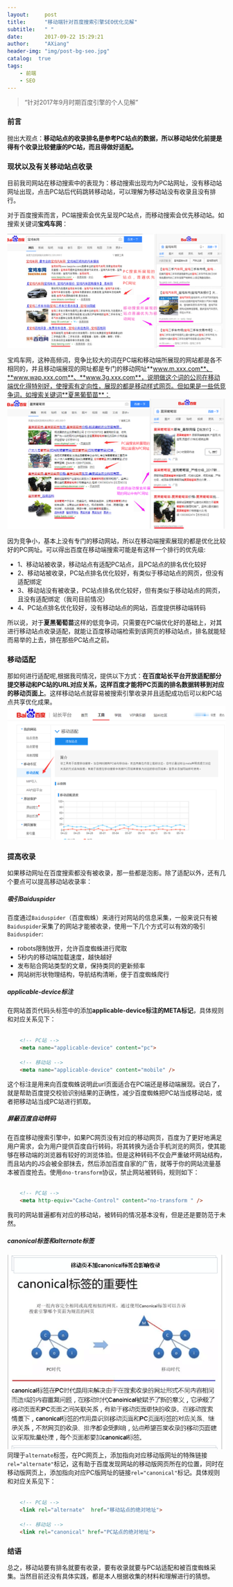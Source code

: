 ```yaml
---
layout:     post
title:      "移动端针对百度搜索引擎SEO优化见解"
subtitle:   " "
date:       2017-09-22 15:29:21
author:     "AXiang"
header-img: "img/post-bg-seo.jpg"
catalog:  true
tags:
    - 前端
    - SEO
---
```


> “针对2017年9月时期百度引擎的个人见解”

### 前言
抛出大观点：**移动站点的收录排名是参考PC站点的数据，所以移动站优化前提是得有个收录比较健康的PC站，而且得做好适配。**

### 现状以及有关移动站点收录
目前我司网站在移动搜索中的表现为：移动搜索出现均为PC站网址，没有移动站网址出现，点击PC站后代码跳转移动站，可以理解为移动站没有收录且没有排行。

对于百度搜索而言，PC端搜索会优先呈现PC站点，而移动搜索会优先移动站。如搜索关键词**宝鸡车网**：

![高频关键词：宝鸡车网在PC端和移动端的搜索区别](/img/in-post/post-seo/seo-1709_1.png) 

宝鸡车网，这种高频词，竞争比较大的词在PC端和移动端所展现的网站都是各不相同的，并且移动端展现的网址都是专门的移动网址**www.m.xxx.com**、**www.wap.xxx.com**、**www.3g.xxx.com**，说明做这个词的公司在移动端优化得特别好，使搜索有定向性，展现的都是移动样式网页。但如果是一些低竞争词，如搜索关键词**夏黑葡萄苗**：
![低频关键词：夏黑葡萄苗在PC端和移动端的搜索区别](/img/in-post/post-seo/seo-1709_2.png) 

因为竞争小，基本上没有专门的移动网站，所以在移动端搜索展现的都是优化比较好的PC网址。可以得出百度在移动端搜索可能是有这样一个排行的优先级:
- 1、移动站被收录，移动站点有适配PC站点，且PC站点的排名优化较好
- 2、移动站被收录，PC站点排名优化较好，有类似于移动站点的网页，但没有适配绑定
- 3、移动站没有被收录，PC站点排名优化较好，但有类似于移动站点的网页，且没有适配绑定（我司目前情况）
- 4、PC站点排名优化较好，没有移动站点的网站，百度提供移动端转码

所以说，对于**夏黑葡萄苗**这样的低竞争词，只需要在PC端优化好的基础上，对其进行移动站点收录适配，就能让百度移动端检索到该网页的移动站点，排名就能轻而易举的上去，排在那些PC站点之前。

### 移动适配

那如何进行适配呢,根据我司情况，提供以下方式：**在百度站长平台开放适配部分提交移动和PC站的URL对应关系，这样百度才能将PC页面的排名数据转移到对应的移动页面上**。这样移动站点就容易被搜索引擎收录并且适配成功后可以和PC站点共享优化成果。
![百度站长平台的移动适配](/img/in-post/post-seo/seo-1709_3.png) 

### 提高收录

如果移动网址在百度搜索都没有被收录，那一些都是泡影。除了适配以外，还有几个要点可以提高移动站收录率：

##### 吸引Baiduspider
百度通过`Baiduspider`（百度蜘蛛）来进行对网站的信息采集，一般来说只有被`Baiduspider`采集了的网站才能被收录，使用一下几个方式可以有效的吸引`Baiduspider`:
- robots限制放开，允许百度蜘蛛进行爬取
- 5秒内的移动端加载速度，越快越好
- 发布贴合网站类型的文章，保持类同的更新频率
- 网站树形状物理结构，导航结构清晰，便于百度蜘蛛爬行

##### applicable-device标注
在网站首页代码头标签中的添加**applicable-device标注的META标记**，具体规则和对应关系见下：
```html

    <!-- PC站 -->
    <meta name="applicable-device" content="pc">

    <!-- 移动站 -->
    <meta name="applicable-device" content="mobile" />

```
这个标注是用来向百度蜘蛛说明此url页面适合在PC端还是移动端展现。说白了，就是帮助百度提交校验识别结果的正确性，减少百度蜘蛛把PC站当成移动站，或者把移动站当成PC站进行抓取。

##### 屏蔽百度自动转码
在百度移动搜索引擎中，如果PC网页没有对应的移动网页，百度为了更好地满足用户需求，会为用户提供百度自行转码，将其转换为适合手机浏览的网页，使其能够在移动端的浏览器有较好的浏览体验。但是这种转码不仅会严重破坏网站结构，而且站内的JS会被全部抹去，然后添加百度自家的广告，就等于你的网站流量基本被百度抢去。使用`dno-transform`协议，禁止网站被转码，规则如下：
```html

    <!-- PC站 -->
    <meta http-equiv="Cache-Control" content="no-transform " /> 

```

我司的网站普遍都有对应的移动站，被转码的情况基本没有，但是还是要防范于未然。

##### canonical标签和alternate标签
![canonical标签的重要性](/img/in-post/post-seo/seo-1709_4.png) 
同理于`alternate`标签，在PC网页上，添加指向对应移动版网址的特殊链接`rel="alternate"`标记，这有助于百度发现网站的移动版网页所在的位置，同时在移动版网页上，添加指向对应PC版网址的链接`rel="canonical"`标记。具体规则和对应关系见下：
```html

    <!-- PC站 -->
    <link rel="alternate"  href="移动站点的绝对地址">

    <!-- 移动站 -->
    <link rel="canonical" href="PC站点的绝对地址">

```

### 结语
总之，移动站要有排名就要有收录，要有收录就要与PC站适配和被百度蜘蛛采集。当然目前还没有具体实践，都是本人根据收集的材料和理解进行的猜想。




